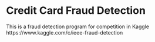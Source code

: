 <h1>Credit Card Fraud Detection</h1>
This is a fraud detection program for competition in Kaggle
https://www.kaggle.com/c/ieee-fraud-detection
